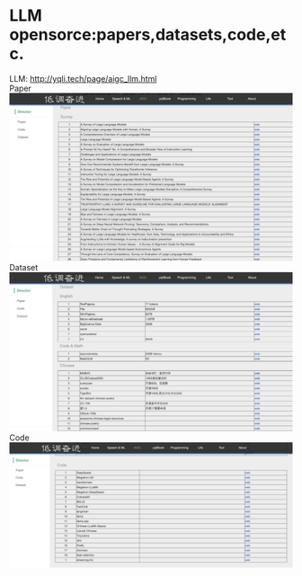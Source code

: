 # LLM opensorce:papers,datasets,code,etc.
LLM: http://yqli.tech/page/aigc_llm.html \
Paper\
![paper](main1.jpg) \
Dataset \
![data](main2.jpg)
Code\
![code](main3.jpg)
